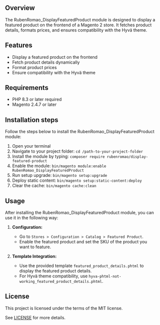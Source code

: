 ## Overview

The RubenRomao_DisplayFeaturedProduct module is designed to display a featured product on the frontend of a Magento 2 store.
It fetches product details, formats prices, and ensures compatibility with the Hyvä theme.

## Features

- Display a featured product on the frontend
- Fetch product details dynamically
- Format product prices
- Ensure compatibility with the Hyvä theme

## Requirements

- PHP 8.3 or later required
- Magento 2.4.7 or later

## Installation steps

Follow the steps below to install the RubenRomao_DisplayFeaturedProduct module:

1. Open your terminal
2. Navigate to your project folder: `cd /path-to-your-project-folder`
3. Install the module by typing: `composer require rubenromao/display-featured-product`
4. Enable the module: `bin/magento module:enable RubenRomao_DisplayFeaturedProduct`
5. Run setup upgrade: `bin/magento setup:upgrade`
6. Deploy static content: `bin/magento setup:static-content:deploy`
7. Clear the cache: `bin/magento cache:clean`

## Usage

After installing the RubenRomao_DisplayFeaturedProduct module, you can use it in the following way:

1. **Configuration:**
    - Go to `Stores > Configuration > Catalog > Featured Product`.
    - Enable the featured product and set the SKU of the product you want to feature.

2. **Template Integration:**
    - Use the provided template `featured_product_details.phtml` to display the featured product details.
    - For Hyvä theme compatibility, use `hyva-phtml-not-working_featured_product_details.phtml`.

## License

This project is licensed under the terms of the MIT license.

See [LICENSE](./LICENSE) for more details.

